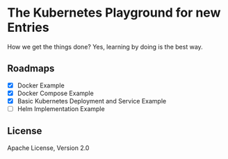 # The Kubernetes Playground for new Entries  

How we get the things done? Yes, learning by doing is the best way.

## Roadmaps  

- [x] Docker Example
- [x] Docker Compose Example
- [x] Basic Kubernetes Deployment and Service Example
- [ ] Helm Implementation Example

## License

Apache License, Version 2.0

